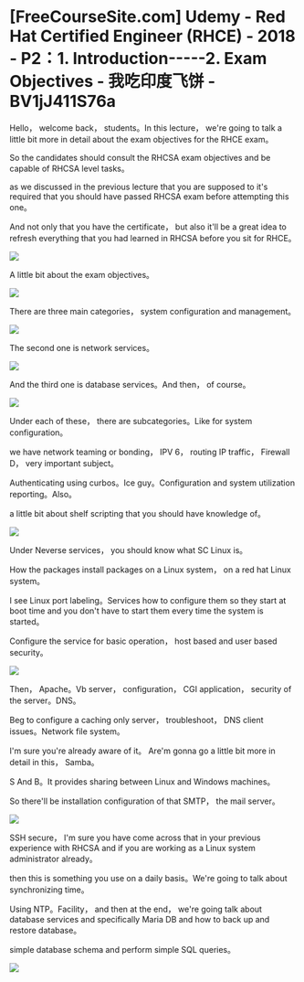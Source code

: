 # [FreeCourseSite.com] Udemy - Red Hat Certified Engineer (RHCE) - 2018 - P2：1. Introduction-----2. Exam Objectives - 我吃印度飞饼 - BV1jJ411S76a

Hello， welcome back， students。In this lecture， we're going to talk a little bit more in detail about the exam objectives for the RHCE exam。

So the candidates should consult the RHCSA exam objectives and be capable of RHCSA level tasks。

 as we discussed in the previous lecture that you are supposed to it's required that you should have passed RHCSA exam before attempting this one。

And not only that you have the certificate， but also it'll be a great idea to refresh everything that you had learned in RHCSA before you sit for RHCE。



![](img/3307d839c0b8f0f1229bd8ad1d98786e_1.png)

A little bit about the exam objectives。

![](img/3307d839c0b8f0f1229bd8ad1d98786e_3.png)

There are three main categories， system configuration and management。



![](img/3307d839c0b8f0f1229bd8ad1d98786e_5.png)

The second one is network services。

![](img/3307d839c0b8f0f1229bd8ad1d98786e_7.png)

And the third one is database services。And then， of course。



![](img/3307d839c0b8f0f1229bd8ad1d98786e_9.png)

Under each of these， there are subcategories。Like for system configuration。

 we have network teaming or bonding， IPV 6， routing IP traffic， Firewall D， very important subject。

Authenticating using curbos。Ice guy。Configuration and system utilization reporting。Also。

 a little bit about shelf scripting that you should have knowledge of。



![](img/3307d839c0b8f0f1229bd8ad1d98786e_11.png)

Under Neverse services， you should know what SC Linux is。

How the packages install packages on a Linux system， on a red hat Linux system。

I see Linux port labeling。Services how to configure them so they start at boot time and you don't have to start them every time the system is started。

Configure the service for basic operation， host based and user based security。



![](img/3307d839c0b8f0f1229bd8ad1d98786e_13.png)

Then， Apache。Vb server， configuration， CGI application， security of the server。DNS。

Beg to configure a caching only server， troubleshoot， DNS client issues。Network file system。

 I'm sure you're already aware of it。 Are'm gonna go a little bit more in detail in this， Samba。

S And B。It provides sharing between Linux and Windows machines。

So there'll be installation configuration of that SMTP， the mail server。



![](img/3307d839c0b8f0f1229bd8ad1d98786e_15.png)

SSH secure， I'm sure you have come across that in your previous experience with RHCSA and if you are working as a Linux system administrator already。

 then this is something you use on a daily basis。We're going to talk about synchronizing time。

Using NTP。Facility， and then at the end， we're going talk about database services and specifically Maria DB and how to back up and restore database。

 simple database schema and perform simple SQL queries。



![](img/3307d839c0b8f0f1229bd8ad1d98786e_17.png)
